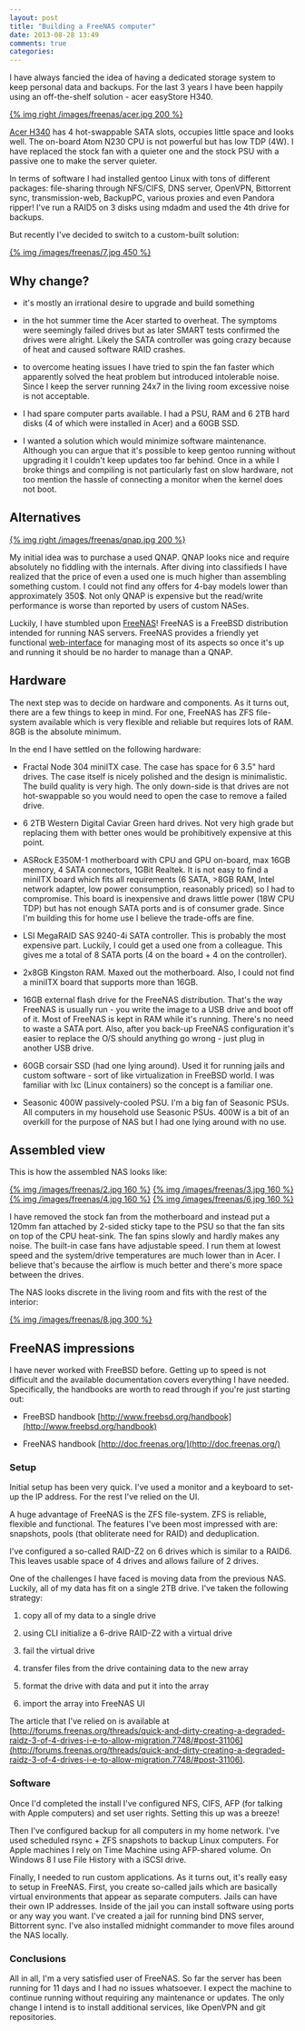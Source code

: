 ```yaml
---
layout: post
title: "Building a FreeNAS computer"
date: 2013-08-28 13:49
comments: true
categories: 
---
```


I have always fancied the idea of having a dedicated storage system to keep personal data and backups. For the last 3 years I have been happily using an off-the-shelf solution - acer easyStore H340.

[{% img right /images/freenas/acer.jpg 200 %}](/images/freenas/acer.jpg)

[Acer H340](http://www.trustedreviews.com/Acer-easyStore-H340-2TB_Peripheral_review) has 4 hot-swappable SATA slots, occupies little space and looks well. The on-board Atom N230 CPU is not powerful but has low TDP (4W). I have replaced the stock fan with a quieter one and the stock PSU with a passive one to make the server quieter.

In terms of software I had installed gentoo Linux with tons of different packages: file-sharing through NFS/CIFS, DNS server, OpenVPN, Bittorrent sync, transmission-web, BackupPC, various proxies and even Pandora ripper! I've run a RAID5 on 3 disks using mdadm and used the 4th drive for backups.

But recently I've decided to switch to a custom-built solution:

[{% img /images/freenas/7.jpg 450 %}](/images/freenas/7.jpg)

 <!-- more -->

## Why change? ##
 
  * it's mostly an irrational desire to upgrade and build something

  * in the hot summer time the Acer started to overheat. The symptoms were seemingly failed drives but as later SMART tests confirmed the drives were alright. Likely the SATA controller was going crazy because of heat and caused software RAID crashes.

  * to overcome heating issues I have tried to spin the fan faster which apparently solved the heat problem but introduced intolerable noise. Since I keep the server running 24x7 in the living room excessive noise is not acceptable.

  * I had spare computer parts available. I had a PSU, RAM and 6 2TB hard disks (4 of which were installed in Acer) and a 60GB SSD.

  * I wanted a solution which would minimize software maintenance. Although you can argue that it's possible to keep gentoo running without upgrading it I couldn't keep updates too far behind. Once in a while I broke things and compiling is not particularly fast on slow hardware, not too mention the hassle of connecting a monitor when the kernel does not boot.

## Alternatives ##

[{% img right /images/freenas/qnap.jpg 200 %}](/images/freenas/qnap.jpg)

My initial idea was to purchase a used QNAP. QNAP looks nice and require absolutely no fiddling with the internals. After diving into classifieds I have realized that the price of even a used one is much higher than assembling something custom. I could not find any offers for 4-bay models lower than approximately 350$. Not only QNAP is expensive but the read/write performance is worse than reported by users of custom NASes.

Luckily, I have stumbled upon [FreeNAS](http://www.freenas.org)! FreeNAS is a FreeBSD distribution intended for running NAS servers. FreeNAS provides a friendly yet functional [web-interface](http://www.freenas.org/about/screenshot.html) for managing most of its aspects so once it's up and running it should be no harder to manage than a QNAP.

## Hardware ##

The next step was to decide on hardware and components. As it turns out, there are a few things to keep in mind. For one, FreeNAS has ZFS file-system available which is very flexible and reliable but requires lots of RAM. 8GB is the absolute minimum.

In the end I have settled on the following hardware:

 * Fractal Node 304 miniITX case. The case has space for 6 3.5" hard drives. The case itself is nicely polished and the design is minimalistic. The build quality is very high. The only down-side is that drives are not hot-swappable so you would need to open the case to remove a failed drive.

 * 6 2TB Western Digital Caviar Green hard drives. Not very high grade but replacing them with better ones would be prohibitively expensive at this point.

 * ASRock E350M-1 motherboard with CPU and GPU on-board, max 16GB memory, 4 SATA connectors, 1GBit Realtek. It is not easy to find a miniITX board which fits all requirements (6 SATA, >8GB RAM, Intel network adapter, low power consumption, reasonably priced) so I had to compromise. This board is inexpensive and draws little power (18W CPU TDP) but has not enough SATA ports and is of consumer grade. Since I'm building this for home use I believe the trade-offs are fine.

 * LSI MegaRAID SAS 9240-4i SATA controller. This is probably the most expensive part. Luckily, I could get a used one from a colleague. This gives me a total of 8 SATA ports (4 on the board + 4 on the controller).

 * 2x8GB Kingston RAM. Maxed out the motherboard. Also, I could not find a miniITX board that supports more than 16GB.

 * 16GB external flash drive for the FreeNAS distribution. That's the way FreeNAS is usually run - you write the image to a USB drive and boot off of it. Most of FreeNAS is kept in RAM while it's running. There's no need to waste a SATA port. Also, after you back-up FreeNAS configuration it's easier to replace the O/S should anything go wrong - just plug in another USB drive.

 * 60GB corsair SSD (had one lying around). Used it for running jails and custom software - sort of like virtualization in FreeBSD world. I was familiar with lxc (Linux containers) so the concept is a familiar one.

 * Seasonic 400W passively-cooled PSU. I'm a big fan of Seasonic PSUs. All computers in my household use Seasonic PSUs. 400W is a bit of an overkill for the purpose of NAS but I had one lying around with no use.

## Assembled view ##

This is how the assembled NAS looks like:

[{% img /images/freenas/2.jpg 160 %}](/images/freenas/2.jpg)
[{% img /images/freenas/3.jpg 160 %}](/images/freenas/3.jpg)
[{% img /images/freenas/4.jpg 160 %}](/images/freenas/4.jpg)
[{% img /images/freenas/6.jpg 160 %}](/images/freenas/6.jpg)

I have removed the stock fan from the motherboard and instead put a 120mm fan attached by 2-sided sticky tape to the PSU so that the fan sits on top of the CPU heat-sink. The fan spins slowly and hardly makes any noise. The built-in case fans have adjustable speed. I run them at lowest speed and the system/drive temperatures are much lower than in Acer. I believe that's because the airflow is much better and there's more space between the drives.

The NAS looks discrete in the living room and fits with the rest of the interior:

[{% img /images/freenas/8.jpg 300 %}](/images/freenas/8.jpg)

## FreeNAS impressions ##

I have never worked with FreeBSD before. Getting up to speed is not difficult and the available documentation covers everything I have needed. Specifically, the handbooks are worth to read through if you're just starting out:

* FreeBSD handbook [http://www.freebsd.org/handbook](http://www.freebsd.org/handbook)

* FreeNAS handbook [http://doc.freenas.org/](http://doc.freenas.org/)

### Setup ###

Initial setup has been very quick. I've used a monitor and a keyboard to set-up the IP address. For the rest I've relied on the UI.

A huge advantage of FreeNAS is the ZFS file-system. ZFS is reliable, flexible and functional. The features I've been most impressed with are: snapshots, pools (that obliterate need for RAID) and deduplication.

I've configured a so-called RAID-Z2 on 6 drives which is similar to a RAID6. This leaves usable space of 4 drives and allows failure of 2 drives.

One of the challenges I have faced is moving data from the previous NAS. Luckily, all of my data has fit on a single 2TB drive. I've taken the following strategy:

 1. copy all of my data to a single drive

 2. using CLI initialize a 6-drive RAID-Z2 with a virtual drive

 3. fail the virtual drive

 4. transfer files from the drive containing data to the new array

 5. format the drive with data and put it into the array

 6. import the array into FreeNAS UI

The article that I've relied on is available at [http://forums.freenas.org/threads/quick-and-dirty-creating-a-degraded-raidz-3-of-4-drives-i-e-to-allow-migration.7748/#post-31106](http://forums.freenas.org/threads/quick-and-dirty-creating-a-degraded-raidz-3-of-4-drives-i-e-to-allow-migration.7748/#post-31106).

### Software ###

Once I'd completed the install I've configured NFS, CIFS, AFP (for talking with Apple computers) and set user rights. Setting this up was a breeze!

Then I've configured backup for all computers in my home network. I've used scheduled rsync + ZFS snapshots to backup Linux computers. For Apple machines I rely on Time Machine using AFP-shared volume. On Windows 8 I use File History with a iSCSI drive.

Finally, I needed to run custom applications. As it turns out, it's really easy to setup in FreeNAS. First, you create so-called jails which are basically virtual environments that appear as separate computers. Jails can have their own IP addresses. Inside of the jail you can install software using ports or any way you want. I've created a jail for running bind DNS server, Bittorrent sync. I've also installed midnight commander to move files around the NAS locally.

### Conclusions ###

All in all, I'm a very satisfied user of FreeNAS. So far the server has been running for 11 days and I had no issues whatsoever. I expect the machine to continue running without requiring any maintenance or updates. The only change I intend is to install additional services, like OpenVPN and git repositories.









